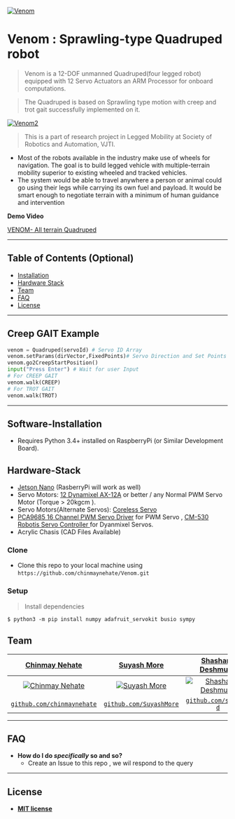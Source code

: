 <a href="https://www.youtube.com/watch?v=NFO0sFC34yE&t=108s"><img src="https://i.imgur.com/M67nE8U.jpg" title="Venom" alt="Venom"></a>


# Venom : Sprawling-type Quadruped robot

> Venom is  a 12-DOF unmanned Quadruped(four legged robot) equipped with 12 Servo Actuators an ARM Processor for onboard computations.

> The Quadruped is based on Sprawling type motion with creep and trot gait successfully implemented on it.


[![Venom2](https://i.imgur.com/ZmYRAiz.jpg)]()

> This is a part of research project in Legged Mobility at Society of Robotics and Automation, VJTI.

- Most of the robots available in the industry make use of wheels for navigation. The goal is to build legged vehicle with multiple-terrain mobility  superior to existing wheeled and tracked vehicles.
- The system would be able to travel anywhere a person or animal  could  go using their legs while carrying its own fuel and payload. It would be smart enough to negotiate terrain with a minimum of human guidance and intervention



**Demo Video**

<a href ="https://www.youtube.com/watch?v=NFO0sFC34yE&t=108s"> VENOM- All terrain Quadruped</a>

---

## Table of Contents (Optional)

- [Installation](#Software-Installation)
- [Hardware Stack](#Hardware-Stack)
- [Team](#team)
- [FAQ](#faq)
- [License](#license)


---

## Creep GAIT Example

```python
venom = Quadruped(servoId) # Servo ID Array
venom.setParams(dirVector,FixedPoints)# Servo Direction and Set Points
venom.go2CreepStartPosition()
input("Press Enter") # Wait for user Input
# For CREEP GAIT
venom.walk(CREEP)
# For TROT GAIT
venom.walk(TROT)
```
---

## Software-Installation

- Requires Python 3.4+ installed on RaspberryPi (or Similar Development Board).

## Hardware-Stack

-  [Jetson Nano](https://www.nvidia.com/en-in/autonomous-machines/embedded-systems/jetson-nano/) (RasberryPi will work as well)
-  Servo Motors:  [ 12 Dynamixel AX-12A](https://www.trossenrobotics.com/dynamixel-ax-12-robot-actuator.aspx) or better / any Normal PWM Servo Motor (Torque > 20kgcm ). 
- Servo Motors(Alternate Servos): [Coreless Servo](https://robokits.co.in/motors/rc-servo-motors/ultra-torque-dual-shaft-metal-gear-35kgcm-coreless-servo-w-t-acc)
-  [PCA9685 16 Channel PWM Servo Driver](https://www.amazon.com/SunFounder-PCA9685-Channel-Arduino-Raspberry/dp/B014KTSMLA) for PWM Servo , [CM-530 Robotis Servo Controller
](https://www.trossenrobotics.com/p/cm-530-robotis-servo-controller.aspx) for Dyanmixel Servos.
- Acrylic Chasis (CAD Files Available)


### Clone

- Clone this repo to your local machine using `https://github.com/chinmaynehate/Venom.git`

### Setup

> Install dependencies

```shell
$ python3 -m pip install numpy adafruit_servokit busio sympy 
```


## Team

| <a href="http://fvcproductions.com" target="_blank">**Chinmay Nehate**</a> | <a href="http://fvcproductions.com" target="_blank">**Suyash More**</a> | <a href="http://fvcproductions.com" target="_blank">**Shashank Deshmukh**</a> |
| :---: |:---:| :---:|
| [![Chinmay Nehate](https://avatars0.githubusercontent.com/u/42030910?s=460&u=8f503c88db898081aaf11c7fd9ca2a36bcc56716&v=4)](https://github.com/chinmaynehate)    | [![Suyash More](https://avatars1.githubusercontent.com/u/29707660?s=460&u=c73a6d9697a744762277dde68183010426a2818d&v=4)](https://github.com/SuyashMore) | [![Shashank Deshmukh](https://avatars0.githubusercontent.com/u/33441200?s=460&v=4)](https://github.com/shanks-d)  |
| <a href="http://github.com/chinmaynehate" target="_blank">`github.com/chinmaynehate`</a> | <a href="http://github.com/SuyashMore" target="_blank">`github.com/SuyashMore`</a> | <a href="http://github.com/shanks-d" target="_blank">`github.com/shanks-d`</a> |


---

## FAQ

- **How do I do *specifically* so and so?**
    - Create an Issue to this repo , we wil respond to the query

---



## License


- **[MIT license](http://opensource.org/licenses/mit-license.php)**
